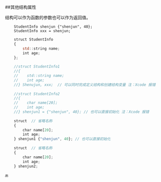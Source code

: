 ##其他结构属性

结构可以作为函数的参数也可以作为返回值。

        StudentInfo shenjun {"shenjun", 40};
        StudentInfo xxx = shenjun;
        
```javascript
    struct StudentInfo
    {
        std::string name;
        int age;
    };
    
    //struct StudentInfo1
    //{
    //    std::string name;
    //    int age;
    //} Shenujun, xxx;  // 可以同时完成定义结构和创建结构变量 注：Xcode 报错
    
    //struct StudentInfo2
    //{
    //    char name[20];
    //    int age;
    //} shenjun1 = {"shenjun", 40}; // 也可以直接初始化 注：Xcode 报错
    
    struct  // 省略名称
    {
        char name[20];
        int age;
    } shenjun1 {"shenjun", 40}; // 也可以直接初始化
    
    struct  // 省略名称
    {
        char name[20];
        int age;
    } shenjun2;
```


🔚